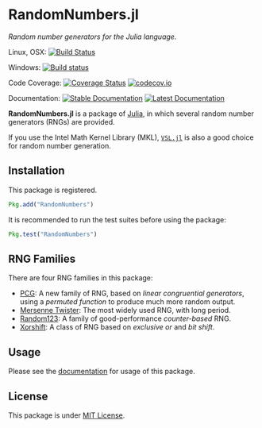 # RandomNumbers.jl
*Random number generators for the Julia language.*

Linux, OSX:
[![Build Status](https://travis-ci.org/sunoru/RandomNumbers.jl.svg?branch=master)](https://travis-ci.org/sunoru/RandomNumbers.jl)

Windows:
[![Build status](https://ci.appveyor.com/api/projects/status/xlkbmyasu096a34l?svg=true)](https://ci.appveyor.com/project/sunoru/randomnumbers-jl)

Code Coverage:
[![Coverage Status](https://coveralls.io/repos/sunoru/RandomNumbers.jl/badge.svg?branch=master&service=github)](https://coveralls.io/github/sunoru/RandomNumbers.jl?branch=master)
[![codecov.io](http://codecov.io/github/sunoru/RandomNumbers.jl/coverage.svg?branch=master)](http://codecov.io/github/sunoru/RandomNumbers.jl?branch=master)

Documentation:
[![Stable Documentation](https://img.shields.io/badge/docs-stable-blue.svg)](https://sunoru.github.io/RandomNumbers.jl/stable/)
[![Latest Documentation](https://img.shields.io/badge/docs-latest-blue.svg)](https://sunoru.github.io/RandomNumbers.jl/latest/)

**RandomNumbers.jl** is a package of [Julia](http://julialang.org/), in which several random number generators (RNGs)
are provided.

If you use the Intel Math Kernel Library (MKL), [`VSL.jl`](https://github.com/sunoru/VSL.jl) is also a good
choice for random number generation.

## Installation

This package is registered.
```julia
Pkg.add("RandomNumbers")
```
It is recommended to run the test suites before using the package:
```julia
Pkg.test("RandomNumbers")
```

## RNG Families

There are four RNG families in this package:

- [PCG](http://sunoru.github.io/RandomNumbers.jl/latest/man/pcg/):
    A new family of RNG, based on *linear congruential generators*, using a *permuted function* to produce much
    more random output.
- [Mersenne Twister](http://sunoru.github.io/RandomNumbers.jl/latest/man/mersenne-twisters/):
    The most widely used RNG, with long period.
- [Random123](http://sunoru.github.io/RandomNumbers.jl/latest/man/random123/):
    A family of good-performance *counter-based* RNG.
- [Xorshift](http://sunoru.github.io/RandomNumbers.jl/latest/man/xorshifts/):
    A class of RNG based on *exclusive or* and *bit shift*.

## Usage

Please see the [documentation](http://sunoru.github.io/RandomNumbers.jl/latest/man/basics/) for usage of this package.

## License

This package is under [MIT License](./LICENSE.md).
